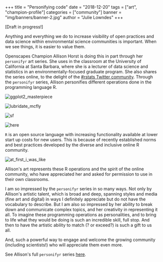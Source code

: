+++
title = "Personifying code"
date = "2018-12-20"
tags = ["art", "champion-profile"]
categories = ["community"]
banner = "img/banners/banner-2.jpg"
author = "Julie Lowndes"
+++

[Draft in progress!]

Anything and everything we do to increase visibility of open practices and data science within environmental science communities is important. When we see things, it is easier to value them. 

Openscapes Champion Allison Horst is doing this in part through her `personifyr` art series. She uses in the classroom at the University of California at Santa Barbara, where she is a lecturer of data science and statistics in an environmentally-focused graduate program. She also shares the series online, to the delight of the [#rstats Twitter community](https://twitter.com/JennyBryan/status/1068755043061571585). Through the `personifyr` series, Allison personifies different operations done in the programming language R. 

![ggplot2_masterpiece]()

![lubridate_mcfly]()

![sf]()

![here]()

`R` is an open source language with increasing functionality available at lower start up costs for new users. This is because of recently established norms and best practices developed by the diverse and inclusive online R community. 

![at_first_i_was_like]()

Allison's art represents these R operations and the spirit of the online community, who have appreciated her and asked for permission to use in their own classrooms. 

I am so impressed by the `personifyr` series in so many ways. Not only by Allison's artistic talent, which is broad and deep, spanning styles and media (fine art and digital) in ways I definitely appreciate but do not have the vocabulary to describe. But I am also so impressed by her ability to break down and communicate complex topics, and her creativity in representing it all. To imagine these programming operations as personalities, and to bring to life what they would be doing is such an incredible skill, full stop. And then to have the artistic ability to match (? or exceed?) is such a gift to us all. 

And, such a powerful way to engage and welcome the growing community (including scientists!) who will appreciate them even more.

See Allison's full `personifyr` series [here](https://twitter.com/allison_horst/media).


